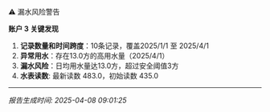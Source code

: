 ⚠️ 漏水风险警告

**账户 3 关键发现**
1. **记录数量和时间跨度**：10条记录，覆盖2025/1/1 至 2025/4/1
2. **异常用水**：存在13.0方的高用水量（2025/4/1）
3. **漏水风险**：日均用水量达13.0方，超过安全阈值3方
4. **水表读数**: 最新读数 483.0，初始读数 435.0

---
*报告生成时间: 2025-04-08 09:01:25*